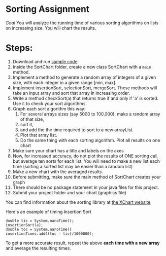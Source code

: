 # Sorting Assignment

*Goal* You will analyze the running time of various sorting algorithms on lists on increasing size. You will chart the results.

# Steps:

1. Download and run [sample code](./SortChart.zip).
2. Inside the SortChart folder, create a new class SortChart with a `main` method.
3. Implement a method to generate a random array of integers of a given size, with each integer in a given range [min, max].
4. Implement insertionSort, selectionSort, mergeSort. These methods will take an input array and sort that array  in increasing order.
5. Write a method checkSort(a) that returns true if and only if 'a' is sorted. Use it to check your sort algorithms.
6. Graph each sort algorithm this way:
	1. For several arrays sizes (say 5000 to 100,000), make a random array of that size,
	2. sort it,
	3. and add the the time required to sort to a new arrayList.
	4. Plot that array list.
	5.  Do the same thing with each sorting algorithm. Plot all results on one chart
7. Make sure your chart has a title and labels on the axes
8. Now, for increased accuracy, do not plot the results of ONE sorting call, but average ten sorts for each list. You will need to make a new list each time (sorting a sorted list may be easier than a random list)
9. Make a new chart with the averaged results.
10. Before submitting, make sure the main method of SortChart creates your graph
11. There should be no package statement in your java files for this project.
12. Submit your project folder and your chart (graphics file)

You can find information about the sorting library at [the XChart website](https://knowm.org/open-source/xchart/)

Here's an example of timing Insertion Sort
```{java}
double tic = System.nanoTime();
insertionSort(a);
double toc = System.nanoTime()
insertionTimes.add((toc - tic)/1000000);
```

To get a more accurate result, repeat the above **each time with a new array** and average the resulting times.
